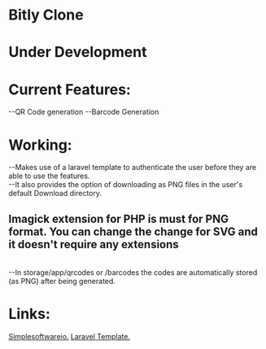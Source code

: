 # Bitly Clone

<h1>Under Development</h1>

# Current Features:
--QR Code generation
--Barcode Generation

# Working:
--Makes use of a laravel template to authenticate the user before they are able to use the features.<br>
--It also provides the option of downloading as PNG files in the user's default Download directory.<br>
<h2>Imagick extension for PHP is must for PNG format. You can change the change for SVG and it doesn't require any extensions</h2><br>
--In storage/app/qrcodes or /barcodes the codes are automatically stored (as PNG) after being generated.
 
# Links:
[Simplesoftwareio.](http://www.simplesoftware.io/#/docs/simple-qrcode)
[Laravel Template.](http://www.github.com/nasirkhan/laravel-starter)
